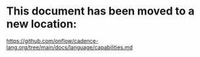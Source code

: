 # This document has been moved to a new location:

https://github.com/onflow/cadence-lang.org/tree/main/docs/language/capabilities.md
